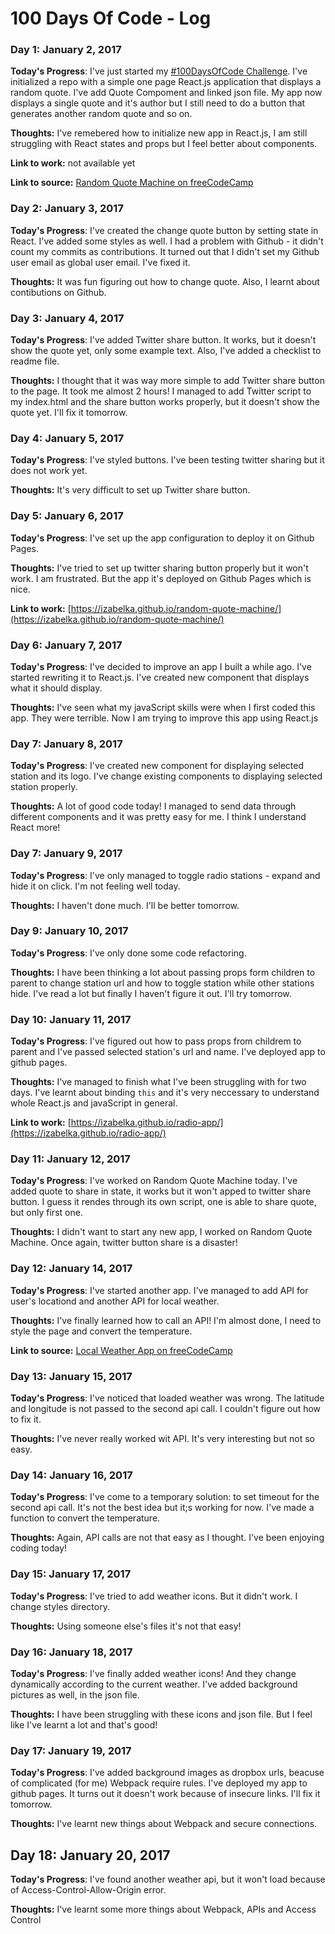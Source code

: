 # 100 Days Of Code - Log


### Day 1: January 2, 2017 

**Today's Progress**: I've just started my [#100DaysOfCode Challenge](https://github.com/izabelka/100-days-of-code). I've initialized a repo with a simple one page React.js application that displays a random quote. I've add Quote Compoment and linked json file. My app now displays a single quote and it's author but I still need to do a button that generates another random quote and so on.

**Thoughts:** I've remebered how to initialize new app in React.js, I am still struggling with React states and props but I feel better about components.

**Link to work:** not available yet

**Link to source:**  [Random Quote Machine on freeCodeCamp](https://www.freecodecamp.com/challenges/build-a-random-quote-machine)



### Day 2: January 3, 2017 

**Today's Progress**: I've created the change quote button by setting state in React. I've added some styles as well. I had a problem with Github - it didn't count my commits as contributions. It turned out that I didn't set my Github user email as global user email. I've fixed it.

**Thoughts:** It was fun figuring out how to change quote. Also, I learnt about contibutions on Github.



### Day 3: January 4, 2017 

**Today's Progress**: I've added Twitter share button. It works, but it doesn't show the quote yet, only some example text. Also, I've added a checklist to readme file.

**Thoughts:** I thought that it was way more simple to add Twitter share button to the page. It took me almost 2 hours! I managed to add Twitter script to my index.html and the share button works properly, but it doesn't show the quote yet. I'll fix it tomorrow.



### Day 4: January 5, 2017 

**Today's Progress**: I've styled buttons. I've been testing twitter sharing but it does not work yet.

**Thoughts:** It's very difficult to set up Twitter share button.



### Day 5: January 6, 2017 

**Today's Progress**: I've set up the app configuration to deploy it on Github Pages.

**Thoughts:** I've tried to set up twitter sharing button properly but it won't work. I am frustrated. But the app it's deployed on Github Pages which is nice.

**Link to work:** [https://izabelka.github.io/random-quote-machine/](https://izabelka.github.io/random-quote-machine/)



### Day 6: January 7, 2017 

**Today's Progress**: I've decided to improve an app I built a while ago. I've started rewriting it to React.js. I've created new component that displays what it should display.

**Thoughts:** I've seen what my javaScript skills were when I first coded this app. They were terrible. Now I am trying to improve this app using React.js



### Day 7: January 8, 2017 

**Today's Progress**: I've created new component for displaying selected station and its logo. I've change existing components to displaying selected station properly.

**Thoughts:** A lot of good code today! I managed to send data through different components and it was pretty easy for me. I think I understand React more!



### Day 7: January 9, 2017 

**Today's Progress**: I've only managed to toggle radio stations - expand and hide it on click. I'm not feeling well today.

**Thoughts:** I haven't done much. I'll be better tomorrow.



### Day 9: January 10, 2017 

**Today's Progress**: I've only done some code refactoring.

**Thoughts:** I have been thinking a lot about passing props form children to parent to change station url and how to toggle station while other stations hide. I've read a lot but finally I haven't figure it out. I'll try tomorrow.



### Day 10: January 11, 2017 

**Today's Progress**: I've figured out how to pass props from childrem to parent and I've passed selected station's url and name. I've deployed app to github pages.

**Thoughts:** I've managed to finish what I've been struggling with for two days. I've learnt about binding `this` and it's very neccessary to understand whole React.js and javaScript in general.

**Link to work:** [https://izabelka.github.io/radio-app/](https://izabelka.github.io/radio-app/)



### Day 11: January 12, 2017 

**Today's Progress**: I've worked on Random Quote Machine today. I've added quote to share in state, it works but it won't apped to twitter share button. I guess it rendes through its own script, one is able to share quote, but only first one.

**Thoughts:** I didn't want to start any new app, I worked on Random Quote Machine. Once again, twitter button share is a disaster!



### Day 12: January 14, 2017 

**Today's Progress**: I've started another app. I've managed to add API for user's locationd and another API for local weather.

**Thoughts:** I've finally learned how to call an API! I'm almost done, I need to style the page and convert the temperature.


**Link to source:**  [Local Weather App on freeCodeCamp](https://www.freecodecamp.com/challenges/show-the-local-weather)



### Day 13: January 15, 2017 

**Today's Progress**: I've noticed that loaded weather was wrong. The latitude and longitude is not passed to the second api call. I couldn't figure out how to fix it.

**Thoughts:** I've never really worked wit API. It's very interesting but not so easy.



### Day 14: January 16, 2017 

**Today's Progress**: I've come to a temporary solution: to set timeout for the second api call. It's not the best idea but it;s working for now. I've made a function to convert the temperature.

**Thoughts:** Again, API calls are not that easy as I thought. I've been enjoying coding today!



### Day 15: January 17, 2017 

**Today's Progress**: I've tried to add weather icons. But it didn't work. I change styles directory.

**Thoughts:** Using someone else's files it's not that easy!



### Day 16: January 18, 2017 

**Today's Progress**: I've finally added weather icons! And they change dynamically according to the current weather. I've added background pictures as well, in the json file.

**Thoughts:** I have been struggling with these icons and json file. But I feel like I've learnt a lot and that's good!



### Day 17: January 19, 2017 

**Today's Progress**: I've added background images as dropbox urls, beacuse of complicated (for me) Webpack require rules. I've deployed my app to github pages. It turns out it doesn't work because of insecure links. I'll fix it tomorrow.

**Thoughts:** I've learnt new things about Webpack and secure connections.



## Day 18: January 20, 2017 

**Today's Progress**: I've found another weather api, but it won't load because of Access-Control-Allow-Origin error.

**Thoughts:** I've learnt some more things about Webpack, APIs and Access Control